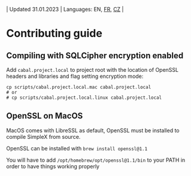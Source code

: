 | Updated 31.01.2023 | Languages: EN, [FR](/docs/lang/fr/CONTRIBUTING.md), [CZ](/docs/lang/cs/CONTRIBUTING.md) |

# Contributing guide

## Compiling with SQLCipher encryption enabled

Add `cabal.project.local` to project root with the location of OpenSSL headers and libraries and flag setting encryption mode:

```
cp scripts/cabal.project.local.mac cabal.project.local
# or
# cp scripts/cabal.project.local.linux cabal.project.local
```

## OpenSSL on MacOS

MacOS comes with LibreSSL as default, OpenSSL must be installed to compile SimpleX from source.

OpenSSL can be installed with `brew install openssl@1.1`

You will have to add `/opt/homebrew/opt/openssl@1.1/bin` to your PATH in order to have things working properly
